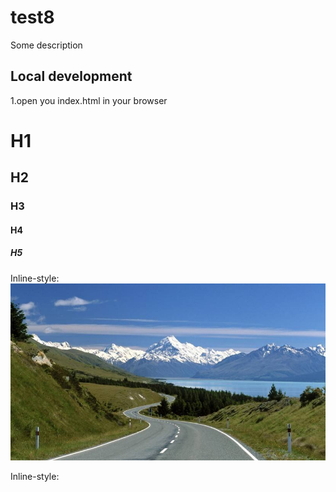 # test8

Some description

## Local development

1.open you index.html in your browser

# H1
## H2
### H3
#### H4
##### H5

Inline-style:
![alt text](eg.jpeg "logo")

Inline-style:
